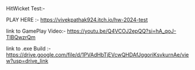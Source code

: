 HitWicket Test:-

PLAY HERE :- https://vivekpathak924.itch.io/hw-2024-test

link to GamePlay Video:- https://youtu.be/Q4VCOJ2epQQ?si=hA_qoJ-TIBQwzrQm

link to .exe Build :- https://drive.google.com/file/d/1PVAdHbTjEVcwQHDAfJggoriKsvkurnAe/view?usp=drive_link
